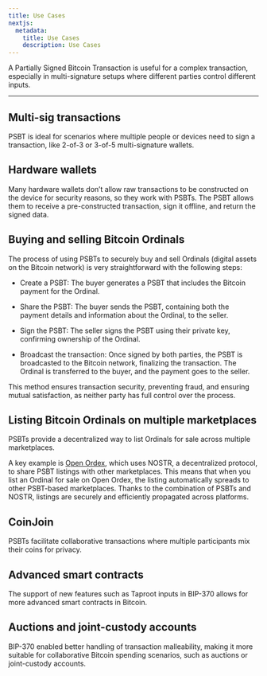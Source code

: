 ```yaml
---
title: Use Cases
nextjs:
  metadata:
    title: Use Cases
    description: Use Cases
---
```


A Partially Signed Bitcoin Transaction is useful for a complex transaction, especially in multi-signature setups where different parties control different inputs.

---

## Multi-sig transactions

PSBT is ideal for scenarios where multiple people or devices need to sign a transaction, like 2-of-3 or 3-of-5 multi-signature wallets.

## Hardware wallets

Many hardware wallets don’t allow raw transactions to be constructed on the device for security reasons, so they work with PSBTs. The PSBT allows them to receive a pre-constructed transaction, sign it offline, and return the signed data.

## Buying and selling Bitcoin Ordinals

The process of using PSBTs to securely buy and sell Ordinals (digital assets on the Bitcoin network) is very straightforward with the following steps:

- Create a PSBT: The buyer generates a PSBT that includes the Bitcoin payment for the Ordinal.

- Share the PSBT: The buyer sends the PSBT, containing both the payment details and information about the Ordinal, to the seller.

- Sign the PSBT: The seller signs the PSBT using their private key, confirming ownership of the Ordinal.

- Broadcast the transaction: Once signed by both parties, the PSBT is broadcasted to the Bitcoin network, finalizing the transaction. The Ordinal is transferred to the buyer, and the payment goes to the seller.

This method ensures transaction security, preventing fraud, and ensuring mutual satisfaction, as neither party has full control over the process.

## Listing Bitcoin Ordinals on multiple marketplaces

PSBTs provide a decentralized way to list Ordinals for sale across multiple marketplaces.

A key example is [Open Ordex](https://openordex.org), which uses NOSTR, a decentralized protocol, to share PSBT listings with other marketplaces. This means that when you list an Ordinal for sale on Open Ordex, the listing automatically spreads to other PSBT-based marketplaces. Thanks to the combination of PSBTs and NOSTR, listings are securely and efficiently propagated across platforms.

## CoinJoin

PSBTs facilitate collaborative transactions where multiple participants mix their coins for privacy.

## Advanced smart contracts

The support of new features such as Taproot inputs in BIP-370 allows for more advanced smart contracts in Bitcoin.

## Auctions and joint-custody accounts

BIP-370 enabled better handling of transaction malleability, making it more suitable for collaborative Bitcoin spending scenarios, such as auctions or joint-custody accounts.
